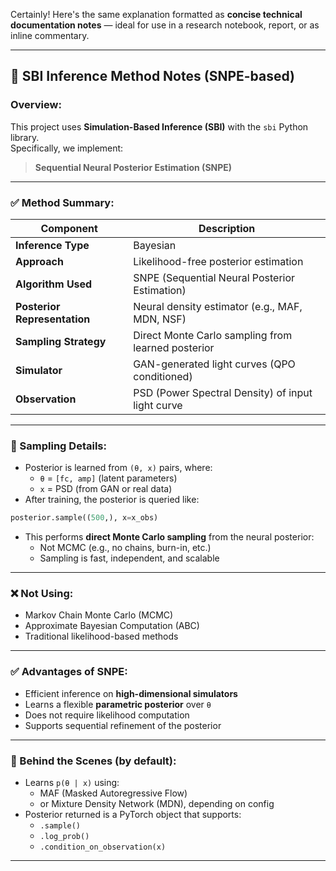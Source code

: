 Certainly! Here's the same explanation formatted as **concise technical documentation notes** — ideal for use in a research notebook, report, or as inline commentary.

---

## 🧠 **SBI Inference Method Notes (SNPE-based)**

### Overview:
This project uses **Simulation-Based Inference (SBI)** with the `sbi` Python library.  
Specifically, we implement:

> **Sequential Neural Posterior Estimation (SNPE)**

---

### ✅ Method Summary:

| Component                     | Description |
|------------------------------|-------------|
| **Inference Type**           | Bayesian |
| **Approach**                 | Likelihood-free posterior estimation |
| **Algorithm Used**           | SNPE (Sequential Neural Posterior Estimation) |
| **Posterior Representation** | Neural density estimator (e.g., MAF, MDN, NSF) |
| **Sampling Strategy**        | Direct Monte Carlo sampling from learned posterior |
| **Simulator**                | GAN-generated light curves (QPO conditioned) |
| **Observation**              | PSD (Power Spectral Density) of input light curve |

---

### 🧪 Sampling Details:

- Posterior is learned from `(θ, x)` pairs, where:
  - `θ` = `[fc, amp]` (latent parameters)
  - `x` = PSD (from GAN or real data)
- After training, the posterior is queried like:

```python
posterior.sample((500,), x=x_obs)
```

- This performs **direct Monte Carlo sampling** from the neural posterior:
  - Not MCMC (e.g., no chains, burn-in, etc.)
  - Sampling is fast, independent, and scalable

---

### ❌ Not Using:

- Markov Chain Monte Carlo (MCMC)
- Approximate Bayesian Computation (ABC)
- Traditional likelihood-based methods

---

### ✅ Advantages of SNPE:

- Efficient inference on **high-dimensional simulators**
- Learns a flexible **parametric posterior** over `θ`
- Does not require likelihood computation
- Supports sequential refinement of the posterior

---

### 🧠 Behind the Scenes (by default):

- Learns `p(θ | x)` using:
  - MAF (Masked Autoregressive Flow)
  - or Mixture Density Network (MDN), depending on config
- Posterior returned is a PyTorch object that supports:
  - `.sample()`
  - `.log_prob()`
  - `.condition_on_observation(x)`

---